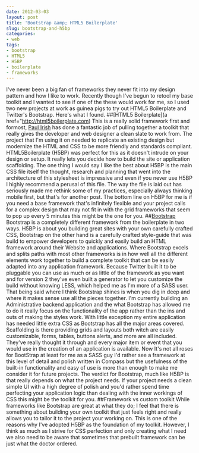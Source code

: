 ```yaml
---
date: 2012-03-03
layout: post
title: 'Bootstrap &amp; HTML5 Boilerplate'
slug: bootstrap-and-h5bp
categories:
- web
tags:
- bootstrap
- HTML5
- H5BP
- boilerplate
- frameworks
---
```


I've never been a big fan of frameworks they never fit into my design pattern and how I like to work. Recently though I've begun to retool my base toolkit and I wanted to see if one of the these would work for me, so I used two new projects at work as guinea pigs to try out HTML5 Boilerplate and Twitter's Bootstrap. Here's what I found.
##[HTML5 Boilerplate](a href="http://html5boilerplate.com)
This is a really solid framework first and formost, [Paul Irish](http://paulirish.com) has done a fantastic job of pulling together a toolkit that really gives the developer and web designer a clean slate to work from. ​The project that I'm using it on needed to replicate an existing design but modernize the HTML and CSS to be more friendly and standards compliant. HTML5Boilerplate (H5BP) was perfect for this as it doesn't intrude on your design or setup. It really lets you decide how to build the site or application scaffolding.
The one thing I would say I like the best about H5BP is the main CSS file itself the thought, research and planning that went into the architecture of this stylesheet is impressive and even if you never use H5BP I highly recommend a perusal of this file.​ The way the file is laid out has seriously made me rethink some of my practices, especially always thinking mobile first, but that's for another post.
The bottom line on H5BP for me is if you need a base framework that's infinitely flexible and your project calls for a complex design that may not fit in with the grid frameworks that seem to pop up every 5 minutes this might be the one for you.​
##[Bootstrap](http://twitter.github.com/bootstrap)
Bootstrap is a completely different framework from the boilerplate in two ways. H5BP​ is about you building great sites with your own carefully crafted CSS, Bootstrap on the other hand is a carefully crafted style-guide that was build to empower developers to quickly and easily build an HTML framework around their Website and applications. Where Bootstrap excels and splits paths with most other frameworks is in how well all the different elements work together to build a complete toolkit that can be easily adapted into any application framework.
​Because Twitter built it to be pluggable you can use as much or as little of the framework as you want and for version 2 they've even built a generator to let you customize the build without knowing LESS, which helped me as I'm more of a SASS user. That being said where I think Bootstrap shines is when you dig in deep and where it makes sense use all the pieces together. 
I'm currently building an Administrative backend application and the what Bootstrap has allowed me to do it really focus on the functionality of the app rather than the ins and outs of making the styles work. With little exception my entire application has needed little extra CSS as Bootstrap has all the major areas covered. 
Scaffolding is there providing grids and layouts both witch are easily customizable, forms, tables, buttons alerts, and more are all included. They've really thought it through and every major item or event that you would use in the creation of an application is available.
Now It's not all roses for BootStrap at least for me as a SASS guy I'd rather see a framework at this level of detail and polish written in Compass but the usefulness of the built-in functionality and easy of use is more than enough to make me consider it for future projects.​
The verdict for Bootstrap, much like H5BP is that really depends on what the project needs. If your project needs a clean simple UI with a high degree of polish and you'd rather spend time perfecting your application logic than dealing with the inner workings of CSS this might be the toolkit for you.​
##Framework vs custom toolkit
While frameworks like Bootstrap are great at what they do; I feel that there is something about building your own toolkit that just feels right and really allows you to tailor it to the project your working on. This is one of the reasons why I've adopted H5BP as the foundation of my toolkit. However, I think as much as I strive for CSS perfection and only creating what I need we also need to be aware that sometimes that prebuilt framework can be just what the doctor ordered.